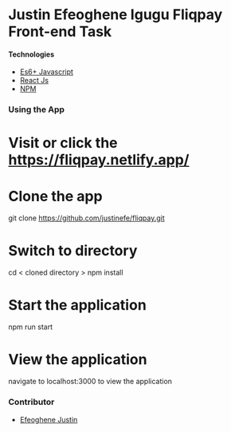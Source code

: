 # Justin Efeoghene Igugu Fliqpay Front-end Task

#### Technologies

- [Es6+ Javascript](https://www.ecma-international.org/ecma-262/9.0/index.html)
- [React Js](https://reactjs.org)
- [NPM](npmjs.com)

### Using the App

# Visit or click the https://fliqpay.netlify.app/

# Clone the app

git clone https://github.com/justinefe/fliqpay.git

# Switch to directory

cd < cloned directory >
npm install

# Start the application

npm run start

# View the application

navigate to localhost:3000 to view the application

### Contributor

- [Efeoghene Justin](https://github.com/justinefe)
